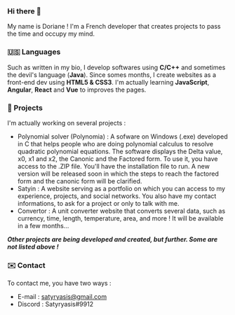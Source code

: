 ### Hi there 👋

My name is Doriane ! I'm a French developer that creates projects to pass the time and occupy my mind.

###  :us: Languages

Such as written in my bio, I develop softwares using **C/C++** and sometimes the devil's language (**Java**). Since somes months, I create websites as a front-end dev using **HTML5 & CSS3**. I'm actually learning **JavaScript**, **Angular**, **React** and **Vue** to improves the pages.

###  :hammer: Projects

I'm actually working on several projects :

- Polynomial solver (Polynomia) : A sofware on Windows (.exe) developed in C that helps people who are doing polynomial calculus to resolve quadratic polynomial equations. The software displays the Delta value, x0, x1 and x2, the Canonic and the Factored form. To use it, you have access to the .ZIP file. You'll have the installation file to run. A new version will be released soon in which the steps to reach the factored form and the canonic form will be clarified.
- Satyin : A website serving as a portfolio on which you can access to my experience, projects, and social networks. You also have my contact informations, to ask for a project or only to talk with me.
- Convertor : A unit converter website that converts several data, such as currency, time, length, temperature, area, and more ! It will be available in a few months...

***Other projects are being developed and created, but further. Some are not listed above !***

###  :envelope: Contact

To contact me, you have two ways :

- E-mail : satyryasis@gmail.com
- Discord : Satyryasis#9912
